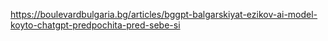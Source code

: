 https://boulevardbulgaria.bg/articles/bggpt-balgarskiyat-ezikov-ai-model-koyto-chatgpt-predpochita-pred-sebe-si
